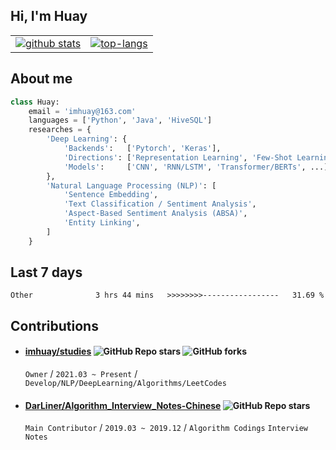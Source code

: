 <!-- ## Hey 👋 -->
<!-- ## Hi there 👋 -->

## Hi, I'm Huay

<!-- <img src="https://media.giphy.com/media/WUlplcMpOCEmTGBtBW/giphy.gif" width="25"> -->

<!--  
<div align="center">
![total views](https://raw.githubusercontent.com/imhuay/imhuay/traffic/total_views.svg)
![total views per week](https://raw.githubusercontent.com/imhuay/imhuay/traffic/total_views_per_week.svg)
![total clones](https://raw.githubusercontent.com/imhuay/imhuay/traffic/total_clones.svg)
![total clones per week](https://raw.githubusercontent.com/imhuay/imhuay/traffic/total_clones_per_week.svg)
![homepage views](https://visitor_badge.deta.dev/?id=github.imhuay&label=views)
</div>
-->

<!-- https://github.com/anuraghazra/github-readme-stats -->
<!-- 
| <a href="https://github.com/imhuay"><img align="center" src="https://github-readme-stats.vercel.app/api?username=imhuay&show_icons=true&include_all_commits=false&theme=default&hide_border=true&hide_title=true&disable_animations=false" alt="imahuy's github stats" /></a> | <a href="https://github.com/imhuay"><img align="center" src="https://github-readme-stats.vercel.app/api/top-langs/?username=imhuay&layout=compact&theme=default&hide_border=true&hide_title=true" /></a> |
| --- | --- |
 -->

<table style="text-align: center; width: 100%; table-layout: fixed; border: 0;">
<tr>
<td><a href="https://github.com/imhuay"><img src="https://github-readme-stats.vercel.app/api?username=imhuay&show_icons=true&include_all_commits=false&theme=default&hide_border=true&hide_title=true&disable_animations=false" alt="github stats" /></a></td>
<td><a href="https://github.com/imhuay"><img src="https://github-readme-stats.vercel.app/api/top-langs/?username=imhuay&layout=compact&theme=default&hide_border=true&hide_title=true" alt="top-langs"/></a></td>
</tr>
</table>

## About me

```python
class Huay:
    email = 'imhuay@163.com'
    languages = ['Python', 'Java', 'HiveSQL']
    researches = {
        'Deep Learning': {
            'Backends':   ['Pytorch', 'Keras'],
            'Directions': ['Representation Learning', 'Few-Shot Learning', 'Contrastive Learning'],
            'Models':     ['CNN', 'RNN/LSTM', 'Transformer/BERTs', ...],
        },
        'Natural Language Processing (NLP)': [
            'Sentence Embedding',
            'Text Classification / Sentiment Analysis',
            'Aspect-Based Sentiment Analysis (ABSA)',
            'Entity Linking',
        ]
    }
```

## Last 7 days

<!-- https://github.com/athul/waka-readme -->
<!--START_SECTION:waka-->

```text
Other              3 hrs 44 mins   >>>>>>>>-----------------   31.69 %
```

<!--END_SECTION:waka-->


## Contributions

- #### [imhuay/studies](https://github.com/imhuay/studies)  ![GitHub Repo stars](https://custom-icon-badges.demolab.com/github/stars/imhuay/studies?style=social&logo=star&logoColor=black) ![GitHub forks](https://custom-icon-badges.demolab.com/github/forks/imhuay/studies?style=social&logo=fork&logoColor=black)
  `Owner` / `2021.03 ~ Present` / `Develop/NLP/DeepLearning/Algorithms/LeetCodes`

- #### [DarLiner/Algorithm_Interview_Notes-Chinese](https://github.com/DarLiner/Algorithm_Interview_Notes-Chinese) ![GitHub Repo stars](https://custom-icon-badges.demolab.com/github/stars/DarLiner/Algorithm_Interview_Notes-Chinese?style=social&logo=star&logoColor=black)
  `Main Contributor` / `2019.03 ~ 2019.12` / `Algorithm Codings` `Interview Notes`

<!-- 卡片形式
[![studies](https://github-readme-stats.vercel.app/api/pin/?username=imhuay&repo=studies&show_owner=true)](https://github.com/imhuay/studies)
[![huaytools](https://github-readme-stats.vercel.app/api/pin/?username=imhuay&repo=huaytools&show_owner=true)](https://github.com/imhuay/huaytools)
 -->

<!--
**imhuay/imhuay** is a ✨ _special_ ✨ repository because its `README.md` (this file) appears on your GitHub profile.

Here are some ideas to get you started:

- 🔭 I’m currently working on ...
- 🌱 I’m currently learning ...
- 👯 I’m looking to collaborate on ...
- 🤔 I’m looking for help with ...
- 💬 Ask me about ...
- 📫 How to reach me: ...
- 😄 Pronouns: ...
- ⚡ Fun fact: ...
-->
